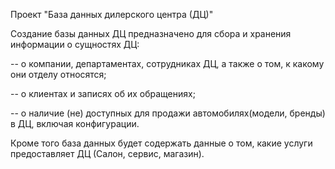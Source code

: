 Проект "База данных дилерского центра (ДЦ)"

Создание базы данных ДЦ предназначено для сбора и хранения информации о сущностях ДЦ: 

-- о компании, департаментах, сотрудниках ДЦ, а также о том, к какому они отделу относятся; 

-- о клиентах и записях об их обращениях;

-- о наличие (не) доступных для продажи автомобилях(модели, бренды) в ДЦ, включая конфигурации. 

Кроме того база данных будет содержать данные о том, какие услуги предоставляет ДЦ (Салон, сервис, магазин).

